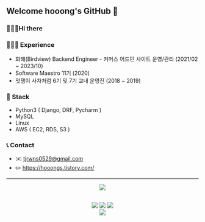 ## Welcome hooong's GitHub 🙌

### 🙋🏻‍♂️Hi there


### 👨🏻‍💻 Experience

- 화해(Birdview) Backend Engineer - 커머스 어드민 사이트 운영/관리 (2021/02 ~ 2023/10)
- Software Maestro 11기 (2020)
- 멋쟁이 사자처럼 6기 및 7기 교내 운영진 (2018 ~ 2019)


### 🔨 Stack

- Python3 ( Django, DRF, Pycharm )
- MySQL
- Linux
- AWS ( EC2, RDS, S3 )

### 📞 Contact

- ✉️ tjrwns0529@gmail.com
- ✏️ https://hooongs.tistory.com/

---

<div align="center">
  <a href="https://github.com/devxb/gitanimals">
    <img src="https://render.gitanimals.org/farms/hooong"/>
  </a>
</div>

</br>

<div align="center">

<img src="https://img.shields.io/github/followers/hooong?style=social"> <img src="https://img.shields.io/github/stars/hooong?style=social"> <img src="https://hits.seeyoufarm.com/api/count/incr/badge.svg?url=https%3A%2F%2Fgithub.com%2Fhooong&count_bg=%2394EDC6&title_bg=%23555555&icon=buymeacoffee.svg&icon_color=%23FFFFFF&edge_flat=false">
<br><img src="https://github-readme-stats.vercel.app/api?username=hooong&custom_title=hooong's_Stats&show_icons=true&count_private=true&bg_color=262729&hide_border=true&icon_color=949494&title_color=ffffff&text_color=949494">

</div>
